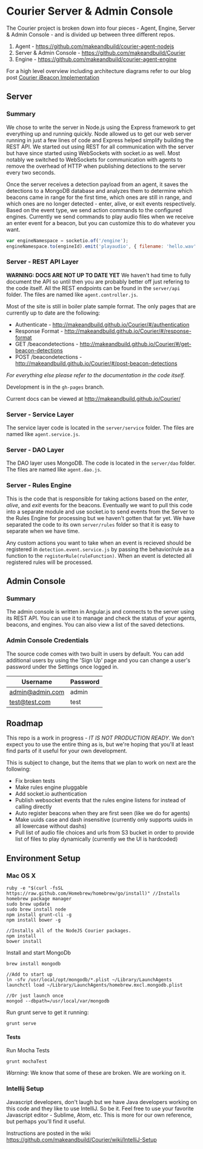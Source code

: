 Courier Server & Admin Console
=======
The Courier project is broken down into four pieces - Agent, Engine, Server & Admin Console - and is divided up between three different repos.

1. Agent - https://github.com/makeandbuild/courier-agent-nodejs
2. Server & Admin Console - https://github.com/makeandbuild/Courier
3. Engine - https://github.com/makeandbuild/courier-agent-engine

For a high level overview including architecture diagrams refer to our blog post [Courier iBeacon Implementation](http://makeandbuild.com/blog/post/courier-ibeacon-implementation)

## Server

### Summary
We chose to write the server in Node.js using the Express framework to get everything up and running quickly.  Node allowed us to get our web server running in just a few lines of code and Express helped simplify building the REST API.  We started out using REST for all communication with the server but have since started using WebSockets with socket.io as well.  Most notably we switched to WebSockets for communication with agents to remove the overhead of HTTP when publishing detections to the server every two seconds.

Once the server receives a detection payload from an agent, it saves the detections to a MongoDB database and analyzes them to determine which beacons came in range for the first time, which ones are still in range, and which ones are no longer detected - enter, alive, or exit events respectively.  Based on the event type, we send action commands to the configured engines.  Currently we send commands to play audio files when we receive an enter event for a beacon, but you can customize this to do whatever you want.

```javascript
var engineNamespace = socketio.of('/engine');
engineNamespace.to(engineId).emit('playaudio', { filename: 'hello.wav' });
```

### Server - REST API Layer
**WARNING: DOCS ARE NOT UP TO DATE YET**  We haven't had time to fully document the API so until then you are probably better off just refering to the code itself.  All the REST endpoints can be found in the ```server/api``` folder.  The files are named like ```agent.controller.js```.

Most of the site is still in boiler plate sample format.  The only pages that are currently up to date are the following:

* Authenticate - http://makeandbuild.github.io/Courier/#/authentication
* Response Format - http://makeandbuild.github.io/Courier/#/response-format
* GET /beacondetections - http://makeandbuild.github.io/Courier/#/get-beacon-detections
* POST /beacondetections - http://makeandbuild.github.io/Courier/#/post-beacon-detections

_For everything else please refer to the documentation in the code itself._

Development is in the ```gh-pages``` branch.

Current docs can be viewed at http://makeandbuild.github.io/Courier/

### Server - Service Layer
The service layer code is located in the ```server/service``` folder.  The files are named like ```agent.service.js```.

### Server - DAO Layer
The DAO layer uses MongoDB.  The code is located in the ```server/dao``` folder.  The files are named like ```agent.dao.js```.

### Server - Rules Engine
This is the code that is responsible for taking actions based on the _enter_, _alive_, and _exit_ events for the beacons.  Eventually we want to pull this code into a separate module and use socket.io to send events from the Server to the Rules Engine for processing but we haven't gotten that far yet.  We have separated the code to its own ```server/rules``` folder so that it is easy to separate when we have time.

Any custom actions you want to take when an event is recieved should be registered in ```detection.event.service.js``` by passing the behavior/rule as a function to the ```registerRule(ruleFunction)```.  When an event is detected all registered rules will be processed.

## Admin Console

### Summary
The admin console is written in Angular.js and connects to the server using its REST API.  You can use it to manage and check the status of your agents, beacons, and engines.  You can also view a list of the saved detections.

### Admin Console Credentials
The source code comes with two built in users by default.  You can add additional users by using the 'Sign Up' page and you can change a user's password under the Settings once logged in.

|Username|Password|
|--------|--------|
|admin@admin.com|admin|
|test@test.com|test|

## Roadmap
This repo is a work in progress - *IT IS NOT PRODUCTION READY*.  We don't expect you to use the entire thing as is, but we're hoping that you'll at least find parts of it useful for your own development.

This is subject to change, but the items that we plan to work on next are the following:
- Fix broken tests
- Make rules engine pluggable
- Add socket.io authentication
- Publish websocket events that the rules engine listens for instead of calling directly
- Auto register beacons when they are first seen (like we do for agents)
- Make uuids case and dash insensitive (currently only supports uuids in all lowercase without dashs)
- Pull list of audio file choices and urls from S3 bucket in order to provide list of files to play dynamically (currently we the UI is hardcoded)

## Environment Setup

### Mac OS X 

```
ruby -e "$(curl -fsSL https://raw.github.com/Homebrew/homebrew/go/install)" //Installs homebrew package manager
sudo brew update
sudo brew install node
npm install grunt-cli -g
npm install bower -g

//Installs all of the NodeJS Courier packages.
npm install
bower install
```

Install and start MongoDb

```
brew install mongodb

//Add to start up
ln -sfv /usr/local/opt/mongodb/*.plist ~/Library/LaunchAgents
launchctl load ~/Library/LaunchAgents/homebrew.mxcl.mongodb.plist

//Or just launch once
mongod --dbpath=/usr/local/var/mongodb
```

Run grunt serve to get it running:

```
grunt serve
```

#### Tests

Run Mocha Tests
```
grunt mochaTest
```

_Warning_: We know that some of these are broken.  We are working on it.

### Intellij Setup
Javascript developers, don't laugh but we have Java developers working on this code and they like to use IntelliJ.  So be it.  Feel free to use your favorite Javascript editor - Sublime, Atom, etc.  This is more for our own reference, but perhaps you'll find it useful.

Instructions are posted in the wiki https://github.com/makeandbuild/Courier/wiki/IntelliJ-Setup

